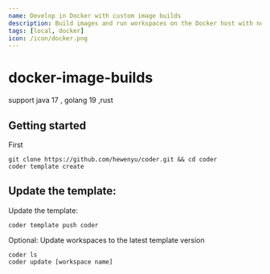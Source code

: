 ```yaml
---
name: Develop in Docker with custom image builds
description: Build images and run workspaces on the Docker host with no image registry required
tags: [local, docker]
icon: /icon/docker.png
---
```


# docker-image-builds

support  java 17 , golang 19 ,rust

## Getting started

First

```console
git clone https://github.com/hewenyu/coder.git && cd coder
coder template create
```

## Update the template:


Update the template:

```console
coder template push coder
```

Optional: Update workspaces to the latest template version

```console
coder ls
coder update [workspace name]
```

